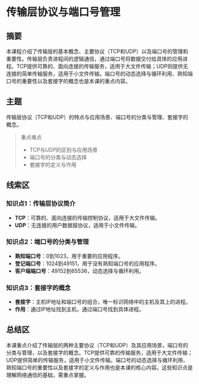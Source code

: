 # 传输层协议与端口号管理

## 摘要
本课程介绍了传输层的基本概念、主要协议（TCP和UDP）以及端口号的管理和重要性。传输层负责进程间的逻辑通信，通过端口号将数据交付给具体的应用进程。TCP提供可靠的、面向连接的传输服务，适用于大文件传输；UDP则提供无连接的简单传输服务，适用于小文件传输。端口号的动态选择与循环利用、熟知端口号的重要性以及套接字的概念也是本课的重点内容。

## 主题
传输层协议（TCP和UDP）的特点与应用场景、端口号的分类与管理、套接字的概念。

> 重点难点
>
> - TCP与UDP的区别与应用场景
> - 端口号的分类与动态选择
> - 套接字的定义与作用

## 线索区

### 知识点1：传输层协议简介
- **TCP**：可靠的、面向连接的传输控制协议，适用于大文件传输。
- **UDP**：无连接的用户数据报协议，适用于小文件传输。

### 知识点2：端口号的分类与管理
- **熟知端口号**：0到1023，用于重要的应用程序。
- **登记端口号**：1024到49151，用于没有熟知端口号的应用程序。
- **客户端端口号**：49152到65536，动态选择与循环利用。

### 知识点3：套接字的概念
- **套接字**：主机IP地址和端口号的组合，唯一标识网络中的主机及其上的进程。
- **作用**：通过IP地址找到主机，通过端口号找到具体进程。

## 总结区
本课重点介绍了传输层的两种主要协议（TCP和UDP）及其应用场景，端口号的分类与管理，以及套接字的概念。TCP提供可靠的传输服务，适用于大文件传输；UDP提供简单的传输服务，适用于小文件传输。端口号的动态选择与循环利用、熟知端口号的重要性以及套接字的定义与作用也是本课的核心内容。这些知识点是理解网络通信的基础，需重点掌握。